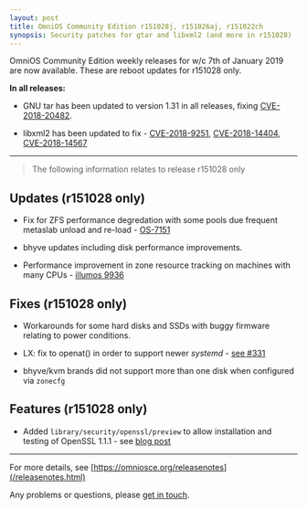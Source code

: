 ```yaml
---
layout: post
title: OmniOS Community Edition r151028j, r151026aj, r151022ch
synopsis: Security patches for gtar and libxml2 (and more in r151028)
---
```

OmniOS Community Edition weekly releases for w/c 7th of January 2019 are
now available. These are reboot updates for r151028 only.

**In all releases:**

* GNU tar has been updated to version 1.31 in all releases, fixing 
  [CVE-2018-20482](https://cve.mitre.org/cgi-bin/cvename.cgi?name=CVE-2018-20482).

* libxml2 has been updated to fix -
  [CVE-2018-9251](https://cve.mitre.org/cgi-bin/cvename.cgi?name=CVE-2018-9251),
  [CVE-2018-14404](https://cve.mitre.org/cgi-bin/cvename.cgi?name=CVE-2018-14404),
  [CVE-2018-14567](https://cve.mitre.org/cgi-bin/cvename.cgi?name=CVE-2018-14567)

---
> The following information relates to release r151028 only

## Updates (r151028 only)

* Fix for ZFS performance degredation with some pools due frequent metaslab
  unload and re-load - [OS-7151](https://smartos.org/bugview/OS-7151)

* bhyve updates including disk performance improvements.

* Performance improvement in zone resource tracking on machines with
  many CPUs - [illumos 9936](https://illumos.org/issues/9936)

## Fixes (r151028 only)

* Workarounds for some hard disks and SSDs with buggy firmware relating to
  power conditions.

* LX: fix to openat() in order to support newer _systemd_ -
  [see #331](https://github.com/omniosorg/illumos-omnios/issues/331)

* bhyve/kvm brands did not support more than one disk when configured via
  `zonecfg`

## Features (r151028 only)

* Added `library/security/openssl/preview` to allow installation and testing
  of OpenSSL 1.1.1 -
  see [blog post](https://omniosce.org/article/openssl-preview)

---

For more details, see [https://omniosce.org/releasenotes](/releasenotes.html)

Any problems or questions, please [get in touch](/about/contact.html).

